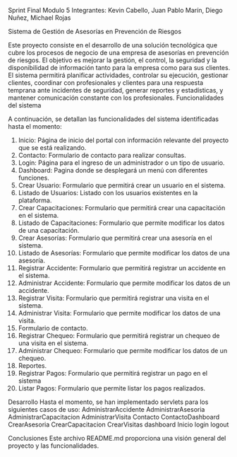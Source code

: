 Sprint Final Modulo 5
Integrantes: Kevin Cabello, Juan Pablo Marín, Diego Nuñez, Michael Rojas 

Sistema de Gestión de Asesorías en Prevención de Riesgos

Este proyecto consiste en el desarrollo de una solución tecnológica que cubre los procesos de negocio de una empresa de asesorías en prevención de riesgos. El objetivo es mejorar la gestión, el control, la seguridad y la disponibilidad de información tanto para la empresa como para sus clientes. El sistema permitirá planificar actividades, controlar su ejecución, gestionar clientes, coordinar con profesionales y clientes para una respuesta temprana ante incidentes de seguridad, generar reportes y estadísticas, y mantener comunicación constante con los profesionales.
Funcionalidades del sistema

A continuación, se detallan las funcionalidades del sistema identificadas hasta el momento:

1.	Inicio: Página de inicio del portal con información relevante del proyecto que se está realizando.
2.	Contacto: Formulario de contacto para realizar consultas. 
3.	Login: Página para el ingreso de un administrador o un tipo de usuario.
4.	Dashboard: Pagina donde se desplegará un menú con diferentes funciones.
5.	Crear Usuario: Formulario que permitirá crear un usuario en el sistema. 
6.	Listado de Usuarios: Listado con los usuarios existentes en la plataforma. 
7.	Crear Capacitaciones: Formulario que permitirá crear una capacitación en el sistema.
8.	Listado de Capacitaciones: Formulario que permite modificar los datos de una capacitación.
9.	Crear Asesorías: Formulario que permitirá crear una asesoría en el sistema.
10.	Listado de Asesorías: Formulario que permite modificar los datos de una asesoría.
11.	Registrar Accidente: Formulario que permitirá registrar un accidente en el sistema.
12.	Administrar Accidente: Formulario que permite modificar los datos de un accidente.
13.	Registrar Visita: Formulario que permitirá registrar una visita en el sistema.
14.	Administrar Visita: Formulario que permite modificar los datos de una visita.
15.	Formulario de contacto.
16.	Registrar Chequeo: Formulario que permitirá registrar un chequeo de una visita en el sistema.
17.	Administrar Chequeo: Formulario que permite modificar los datos de un chequeo.
18.	Reportes.
19.	Registrar Pagos: Formulario que permitirá registrar un pago en el sistema
20.	Listar Pagos: Formulario que permite listar los pagos realizados.

Desarrollo
Hasta el momento, se han implementado servlets para los siguientes casos de uso:
AdministrarAccidente
AdministrarAsesoria
AdministrarCapacitacion
AdministrarVisita
Contacto
ContactoDashboard
CrearAsesoria
CrearCapacitacion
CrearVisitas
dashboard
Inicio
login
logout


Conclusiones
Este archivo README.md proporciona una visión general del proyecto y las funcionalidades. 

